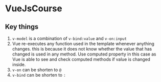 # VueJsCourse
## Key things
1. `v-model` is a combination of `v-bind:value` and `v-on:input`
2. Vue re-executes any function used in the template whenever anything changes. this is because it does not know whether the value that has changed is used in any method. Use computed property in this case as Vue is able to see and check computed methods if value is changed inside.
3. `v-on` can be shorten to `@`
4. `v-bind` can be shorten to `:`
